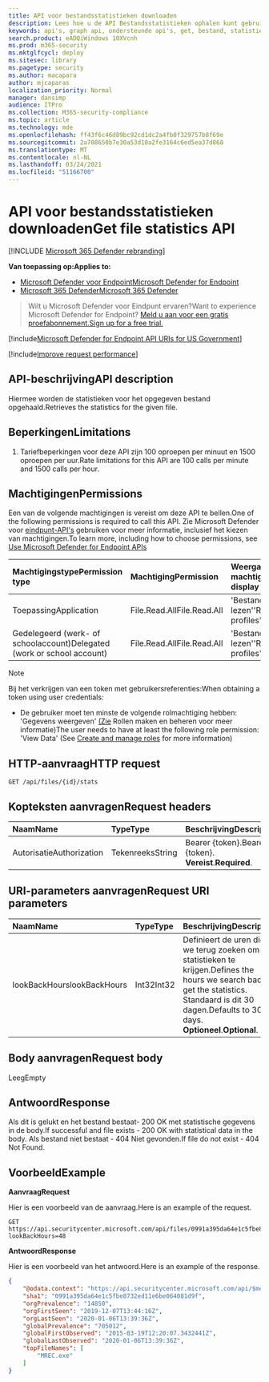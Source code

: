 ```yaml
---
title: API voor bestandsstatistieken downloaden
description: Lees hoe u de API Bestandsstatistieken ophalen kunt gebruiken om de statistieken voor het opgegeven bestand op te halen in Microsoft Defender voor Eindpunt.
keywords: api's, graph api, ondersteunde api's, get, bestand, statistieken
search.product: eADQiWindows 10XVcnh
ms.prod: m365-security
ms.mktglfcycl: deploy
ms.sitesec: library
ms.pagetype: security
ms.author: macapara
author: mjcaparas
localization_priority: Normal
manager: dansimp
audience: ITPro
ms.collection: M365-security-compliance
ms.topic: article
ms.technology: mde
ms.openlocfilehash: ff43f6c46d89bc92cd1dc2a4fb0f329757b8f69e
ms.sourcegitcommit: 2a708650b7e30a53d10a2fe3164c6ed5ea37d868
ms.translationtype: MT
ms.contentlocale: nl-NL
ms.lasthandoff: 03/24/2021
ms.locfileid: "51166700"
---
```

# <a name="get-file-statistics-api"></a><span data-ttu-id="c6dd1-104">API voor bestandsstatistieken downloaden</span><span class="sxs-lookup"><span data-stu-id="c6dd1-104">Get file statistics API</span></span>

[!INCLUDE [Microsoft 365 Defender rebranding](../../includes/microsoft-defender.md)]

<span data-ttu-id="c6dd1-105">**Van toepassing op:**</span><span class="sxs-lookup"><span data-stu-id="c6dd1-105">**Applies to:**</span></span>
- [<span data-ttu-id="c6dd1-106">Microsoft Defender voor Endpoint</span><span class="sxs-lookup"><span data-stu-id="c6dd1-106">Microsoft Defender for Endpoint</span></span>](https://go.microsoft.com/fwlink/p/?linkid=2154037)
- [<span data-ttu-id="c6dd1-107">Microsoft 365 Defender</span><span class="sxs-lookup"><span data-stu-id="c6dd1-107">Microsoft 365 Defender</span></span>](https://go.microsoft.com/fwlink/?linkid=2118804)

> <span data-ttu-id="c6dd1-108">Wilt u Microsoft Defender voor Eindpunt ervaren?</span><span class="sxs-lookup"><span data-stu-id="c6dd1-108">Want to experience Microsoft Defender for Endpoint?</span></span> [<span data-ttu-id="c6dd1-109">Meld u aan voor een gratis proefabonnement.</span><span class="sxs-lookup"><span data-stu-id="c6dd1-109">Sign up for a free trial.</span></span>](https://www.microsoft.com/microsoft-365/windows/microsoft-defender-atp?ocid=docs-wdatp-exposedapis-abovefoldlink) 

[!include[Microsoft Defender for Endpoint API URIs for US Government](../../includes/microsoft-defender-api-usgov.md)]

[!include[Improve request performance](../../includes/improve-request-performance.md)]


## <a name="api-description"></a><span data-ttu-id="c6dd1-110">API-beschrijving</span><span class="sxs-lookup"><span data-stu-id="c6dd1-110">API description</span></span>
<span data-ttu-id="c6dd1-111">Hiermee worden de statistieken voor het opgegeven bestand opgehaald.</span><span class="sxs-lookup"><span data-stu-id="c6dd1-111">Retrieves the statistics for the given file.</span></span>


## <a name="limitations"></a><span data-ttu-id="c6dd1-112">Beperkingen</span><span class="sxs-lookup"><span data-stu-id="c6dd1-112">Limitations</span></span>
1. <span data-ttu-id="c6dd1-113">Tariefbeperkingen voor deze API zijn 100 oproepen per minuut en 1500 oproepen per uur.</span><span class="sxs-lookup"><span data-stu-id="c6dd1-113">Rate limitations for this API are 100 calls per minute and 1500 calls per hour.</span></span>


## <a name="permissions"></a><span data-ttu-id="c6dd1-114">Machtigingen</span><span class="sxs-lookup"><span data-stu-id="c6dd1-114">Permissions</span></span>
<span data-ttu-id="c6dd1-115">Een van de volgende machtigingen is vereist om deze API te bellen.</span><span class="sxs-lookup"><span data-stu-id="c6dd1-115">One of the following permissions is required to call this API.</span></span> <span data-ttu-id="c6dd1-116">Zie Microsoft Defender voor [eindpunt-API's](apis-intro.md) gebruiken voor meer informatie, inclusief het kiezen van machtigingen.</span><span class="sxs-lookup"><span data-stu-id="c6dd1-116">To learn more, including how to choose permissions, see [Use Microsoft Defender for Endpoint APIs](apis-intro.md)</span></span>

<span data-ttu-id="c6dd1-117">Machtigingstype</span><span class="sxs-lookup"><span data-stu-id="c6dd1-117">Permission type</span></span> |   <span data-ttu-id="c6dd1-118">Machtiging</span><span class="sxs-lookup"><span data-stu-id="c6dd1-118">Permission</span></span>  |   <span data-ttu-id="c6dd1-119">Weergavenaam machtiging</span><span class="sxs-lookup"><span data-stu-id="c6dd1-119">Permission display name</span></span>
:---|:---|:---
<span data-ttu-id="c6dd1-120">Toepassing</span><span class="sxs-lookup"><span data-stu-id="c6dd1-120">Application</span></span> |   <span data-ttu-id="c6dd1-121">File.Read.All</span><span class="sxs-lookup"><span data-stu-id="c6dd1-121">File.Read.All</span></span> | <span data-ttu-id="c6dd1-122">'Bestandsprofielen lezen'</span><span class="sxs-lookup"><span data-stu-id="c6dd1-122">'Read file profiles'</span></span>
<span data-ttu-id="c6dd1-123">Gedelegeerd (werk- of schoolaccount)</span><span class="sxs-lookup"><span data-stu-id="c6dd1-123">Delegated (work or school account)</span></span> | <span data-ttu-id="c6dd1-124">File.Read.All</span><span class="sxs-lookup"><span data-stu-id="c6dd1-124">File.Read.All</span></span> | <span data-ttu-id="c6dd1-125">'Bestandsprofielen lezen'</span><span class="sxs-lookup"><span data-stu-id="c6dd1-125">'Read file profiles'</span></span>

>[!Note]
> <span data-ttu-id="c6dd1-126">Bij het verkrijgen van een token met gebruikersreferenties:</span><span class="sxs-lookup"><span data-stu-id="c6dd1-126">When obtaining a token using user credentials:</span></span>
>- <span data-ttu-id="c6dd1-127">De gebruiker moet ten minste de volgende rolmachtiging hebben: 'Gegevens weergeven' [(Zie](user-roles.md) Rollen maken en beheren voor meer informatie)</span><span class="sxs-lookup"><span data-stu-id="c6dd1-127">The user needs to have at least the following role permission: 'View Data' (See [Create and manage roles](user-roles.md) for more information)</span></span>

## <a name="http-request"></a><span data-ttu-id="c6dd1-128">HTTP-aanvraag</span><span class="sxs-lookup"><span data-stu-id="c6dd1-128">HTTP request</span></span>
```
GET /api/files/{id}/stats
```

## <a name="request-headers"></a><span data-ttu-id="c6dd1-129">Kopteksten aanvragen</span><span class="sxs-lookup"><span data-stu-id="c6dd1-129">Request headers</span></span>

<span data-ttu-id="c6dd1-130">Naam</span><span class="sxs-lookup"><span data-stu-id="c6dd1-130">Name</span></span> | <span data-ttu-id="c6dd1-131">Type</span><span class="sxs-lookup"><span data-stu-id="c6dd1-131">Type</span></span> | <span data-ttu-id="c6dd1-132">Beschrijving</span><span class="sxs-lookup"><span data-stu-id="c6dd1-132">Description</span></span>
:---|:---|:---
<span data-ttu-id="c6dd1-133">Autorisatie</span><span class="sxs-lookup"><span data-stu-id="c6dd1-133">Authorization</span></span> | <span data-ttu-id="c6dd1-134">Tekenreeks</span><span class="sxs-lookup"><span data-stu-id="c6dd1-134">String</span></span> | <span data-ttu-id="c6dd1-135">Bearer {token}.</span><span class="sxs-lookup"><span data-stu-id="c6dd1-135">Bearer {token}.</span></span> <span data-ttu-id="c6dd1-136">**Vereist**.</span><span class="sxs-lookup"><span data-stu-id="c6dd1-136">**Required**.</span></span>

## <a name="request-uri-parameters"></a><span data-ttu-id="c6dd1-137">URI-parameters aanvragen</span><span class="sxs-lookup"><span data-stu-id="c6dd1-137">Request URI parameters</span></span>

<span data-ttu-id="c6dd1-138">Naam</span><span class="sxs-lookup"><span data-stu-id="c6dd1-138">Name</span></span> | <span data-ttu-id="c6dd1-139">Type</span><span class="sxs-lookup"><span data-stu-id="c6dd1-139">Type</span></span> | <span data-ttu-id="c6dd1-140">Beschrijving</span><span class="sxs-lookup"><span data-stu-id="c6dd1-140">Description</span></span>
:---|:---|:---
<span data-ttu-id="c6dd1-141">lookBackHours</span><span class="sxs-lookup"><span data-stu-id="c6dd1-141">lookBackHours</span></span> | <span data-ttu-id="c6dd1-142">Int32</span><span class="sxs-lookup"><span data-stu-id="c6dd1-142">Int32</span></span> | <span data-ttu-id="c6dd1-143">Definieert de uren die we terug zoeken om de statistieken te krijgen.</span><span class="sxs-lookup"><span data-stu-id="c6dd1-143">Defines the hours we search back to get the statistics.</span></span> <span data-ttu-id="c6dd1-144">Standaard is dit 30 dagen.</span><span class="sxs-lookup"><span data-stu-id="c6dd1-144">Defaults to 30 days.</span></span> <span data-ttu-id="c6dd1-145">**Optioneel**.</span><span class="sxs-lookup"><span data-stu-id="c6dd1-145">**Optional**.</span></span>

## <a name="request-body"></a><span data-ttu-id="c6dd1-146">Body aanvragen</span><span class="sxs-lookup"><span data-stu-id="c6dd1-146">Request body</span></span>
<span data-ttu-id="c6dd1-147">Leeg</span><span class="sxs-lookup"><span data-stu-id="c6dd1-147">Empty</span></span>

## <a name="response"></a><span data-ttu-id="c6dd1-148">Antwoord</span><span class="sxs-lookup"><span data-stu-id="c6dd1-148">Response</span></span>
<span data-ttu-id="c6dd1-149">Als dit is gelukt en het bestand bestaat- 200 OK met statistische gegevens in de body.</span><span class="sxs-lookup"><span data-stu-id="c6dd1-149">If successful and file exists - 200 OK with statistical data in the body.</span></span> <span data-ttu-id="c6dd1-150">Als bestand niet bestaat - 404 Niet gevonden.</span><span class="sxs-lookup"><span data-stu-id="c6dd1-150">If file do not exist - 404 Not Found.</span></span>


## <a name="example"></a><span data-ttu-id="c6dd1-151">Voorbeeld</span><span class="sxs-lookup"><span data-stu-id="c6dd1-151">Example</span></span>

<span data-ttu-id="c6dd1-152">**Aanvraag**</span><span class="sxs-lookup"><span data-stu-id="c6dd1-152">**Request**</span></span>

<span data-ttu-id="c6dd1-153">Hier is een voorbeeld van de aanvraag.</span><span class="sxs-lookup"><span data-stu-id="c6dd1-153">Here is an example of the request.</span></span>

```http
GET https://api.securitycenter.microsoft.com/api/files/0991a395da64e1c5fbe8732ed11e6be064081d9f/stats?lookBackHours=48
```

<span data-ttu-id="c6dd1-154">**Antwoord**</span><span class="sxs-lookup"><span data-stu-id="c6dd1-154">**Response**</span></span>

<span data-ttu-id="c6dd1-155">Hier is een voorbeeld van het antwoord.</span><span class="sxs-lookup"><span data-stu-id="c6dd1-155">Here is an example of the response.</span></span>


```json
{
    "@odata.context": "https://api.securitycenter.microsoft.com/api/$metadata#microsoft.windowsDefenderATP.api.InOrgFileStats",
    "sha1": "0991a395da64e1c5fbe8732ed11e6be064081d9f",
    "orgPrevalence": "14850",
    "orgFirstSeen": "2019-12-07T13:44:16Z",
    "orgLastSeen": "2020-01-06T13:39:36Z",
    "globalPrevalence": "705012",
    "globalFirstObserved": "2015-03-19T12:20:07.3432441Z",
    "globalLastObserved": "2020-01-06T13:39:36Z",
    "topFileNames": [
        "MREC.exe"
    ]
}

```
